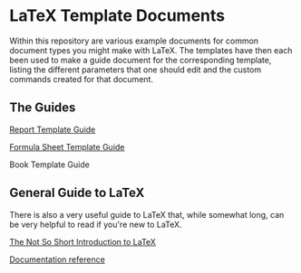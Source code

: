 # LaTeX Template Documents

Within this repository are various example documents for common document types you might make with LaTeX. The templates have then each been used to make a guide document for the corresponding template, listing the different parameters that one should edit and the custom commands created for that document.

## The Guides

[Report Template Guide](./Report%20Template%20-%20Guide/build_report%20template%20guide/report%20template%20guide.pdf)

[Formula Sheet Template Guide](./Formula%20Sheet%20Template%20-%20Guide/build_Formula%20Sheet%20Template%20Guide/Formula%20Sheet%20Template%20Guide.pdf)

Book Template Guide

## General Guide to LaTeX

There is also a very useful guide to LaTeX that, while somewhat long, can be very helpful to read if you're new to LaTeX.

[The Not So Short Introduction to LaTeX](https://mirror.aarnet.edu.au/pub/CTAN/info/lshort/english/lshort.pdf)

[Documentation reference](https://www.ctan.org/tex-archive/info/lshort/)